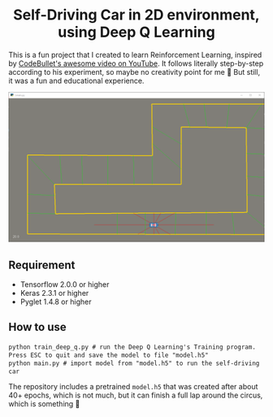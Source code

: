 <h1 style="text-align: center">Self-Driving Car in 2D environment, using Deep Q Learning</h1>

This is a fun project that I created to learn Reinforcement Learning, inspired by [CodeBullet's awesome video on YouTube](https://www.youtube.com/watch?v=r428O_CMcpI). It follows literally step-by-step according to his experiment, so maybe no creativity point for me 🐧 But still, it was a fun and educational experience.

![](figure.png)

## Requirement

- Tensorflow 2.0.0 or higher
- Keras 2.3.1 or higher
- Pyglet 1.4.8 or higher

## How to use

```
python train_deep_q.py # run the Deep Q Learning's Training program. Press ESC to quit and save the model to file "model.h5"
python main.py # import model from "model.h5" to run the self-driving car
```

The repository includes a pretrained `model.h5` that was created after about 40+ epochs, which is not much, but it can finish a full lap around the circus, which is something 🐧